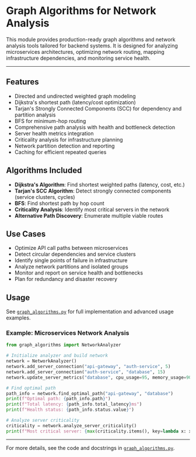 
# Graph Algorithms for Network Analysis

This module provides production-ready graph algorithms and network analysis tools tailored for backend systems. It is designed for analyzing microservices architectures, optimizing network routing, mapping infrastructure dependencies, and monitoring service health.

---

## Features

- Directed and undirected weighted graph modeling
- Dijkstra's shortest path (latency/cost optimization)
- Tarjan's Strongly Connected Components (SCC) for dependency and partition analysis
- BFS for minimum-hop routing
- Comprehensive path analysis with health and bottleneck detection
- Server health metrics integration
- Criticality analysis for infrastructure planning
- Network partition detection and reporting
- Caching for efficient repeated queries

## Algorithms Included

- **Dijkstra's Algorithm**: Find shortest weighted paths (latency, cost, etc.)
- **Tarjan's SCC Algorithm**: Detect strongly connected components (service clusters, cycles)
- **BFS**: Find shortest path by hop count
- **Criticality Analysis**: Identify most critical servers in the network
- **Alternative Path Discovery**: Enumerate multiple viable routes

## Use Cases

- Optimize API call paths between microservices
- Detect circular dependencies and service clusters
- Identify single points of failure in infrastructure
- Analyze network partitions and isolated groups
- Monitor and report on service health and bottlenecks
- Plan for redundancy and disaster recovery

## Usage

See [`graph_algorithms.py`](./graph_algorithms.py) for full implementation and advanced usage examples.

### Example: Microservices Network Analysis

```python
from graph_algorithms import NetworkAnalyzer

# Initialize analyzer and build network
network = NetworkAnalyzer()
network.add_server_connection("api-gateway", "auth-service", 5)
network.add_server_connection("auth-service", "database", 15)
network.update_server_metrics("database", cpu_usage=95, memory_usage=90, load=95)

# Find optimal path
path_info = network.find_optimal_path("api-gateway", "database")
print(f"Optimal path: {path_info.path}")
print(f"Total latency: {path_info.total_latency}ms")
print(f"Health status: {path_info.status.value}")

# Analyze server criticality
criticality = network.analyze_server_criticality()
print(f"Most critical server: {max(criticality.items(), key=lambda x: x[1])}")
```

---

For more details, see the code and docstrings in [`graph_algorithms.py`](./graph_algorithms.py).
